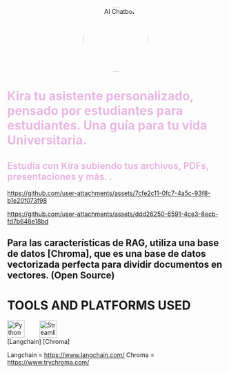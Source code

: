 <p align="center">
  <img src="https://i.ibb.co/CV07hkZ/3d-augmented-graphical-elements-pertaining-female-ai-chatbot-553012-30696.png" width="150" height="150" style="border-radius: 50%;" alt="AI Chatbot">
</p>

<h1 style="color: #EAB8E4;">Kira tu asistente personalizado, pensado por estudiantes para estudiantes. Una guía para tu vida Universitaria.</h1> 

<h2 style="color: #EAB8E4;">Estudia con Kira subiendo tus archivos, PDFs, presentaciones y más.
.</h2>

https://github.com/user-attachments/assets/7cfe2c11-0fc7-4a5c-93f8-b1e20f073f98

https://github.com/user-attachments/assets/ddd26250-6591-4ce3-8ecb-fd7b648e18bd

## Para las características de RAG, utiliza una base de datos [Chroma], que es una base de datos vectorizada perfecta para dividir documentos en vectores. (Open Source) 

# TOOLS AND PLATFORMS USED 
<div style="display: flex; flex-wrap: wrap; align-items: center;">
  <img alt="Python" width="40px" style="padding-right:35px;" src="https://cdn.jsdelivr.net/gh/devicons/devicon@latest/icons/python/python-original.svg" />
  <img alt="Streamlit" width="40px" style="padding-right:35px;" src="https://cdn.jsdelivr.net/gh/devicons/devicon@latest/icons/streamlit/streamlit-original-wordmark.svg"/>
</div/> 
[Langchain] 
[Chroma] 


Langchain = https://www.langchain.com/ 
Chroma = https://www.trychroma.com/ 










